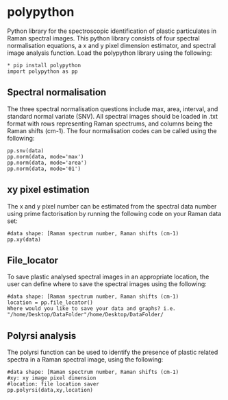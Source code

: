 # polypython
Python library for the spectroscopic identification of plastic particulates in Raman spectral images. This python library consists of four spectral normalisation equations, a x and y pixel dimension estimator, and spectral image analysis function. Load the polypython library using the following:

```
* pip install polypython
import polypython as pp
```
## Spectral normalisation
The three spectral normalisation questions include max, area, interval, and standard normal variate (SNV). All spectral images should be loaded in .txt format with rows representing Raman spectrums, and columns being the Raman shifts (cm-1). The four normalisation codes can be called using the following:

```
pp.snv(data)
pp.norm(data, mode='max')
pp.norm(data, mode='area')
pp.norm(data, mode='01')
```

## xy pixel estimation
The x and y pixel number can be estimated from the spectral data number using prime factorisation by running the following code on your Raman data set:
```
#data shape: [Raman spectrum number, Raman shifts (cm-1)
pp.xy(data)
```

## File_locator
To save plastic analysed spectral images in an appropriate location, the user can define where to save the spectral images using the following:
```
#data shape: [Raman spectrum number, Raman shifts (cm-1)
location = pp.file_locator()
Where would you like to save your data and graphs? i.e. "/home/Desktop/DataFolder"/home/Desktop/DataFolder/
```

## Polyrsi analysis
The polyrsi function can be used to identify the presence of plastic related spectra in a Raman spectral image, using the following:
```
#data shape: [Raman spectrum number, Raman shifts (cm-1)
#xy: xy image pixel dimension
#location: file location saver
pp.polyrsi(data,xy,location)
```
